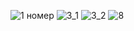 
![1 номер](https://github.com/Choni-i/-numerical-methods/assets/76114478/756131e0-98f6-470f-8552-ce01cc3e7ea0)
![3_1](https://github.com/Choni-i/-numerical-methods/assets/76114478/f172336f-141e-49a1-b006-ffcbef7a59d4)
![3_2](https://github.com/Choni-i/-numerical-methods/assets/76114478/0df0d45c-80ba-4ee6-af0b-d866325db87e)
![8](https://github.com/Choni-i/-numerical-methods/assets/76114478/c67a25d4-7e22-4948-bed6-a217a5a15c25)

